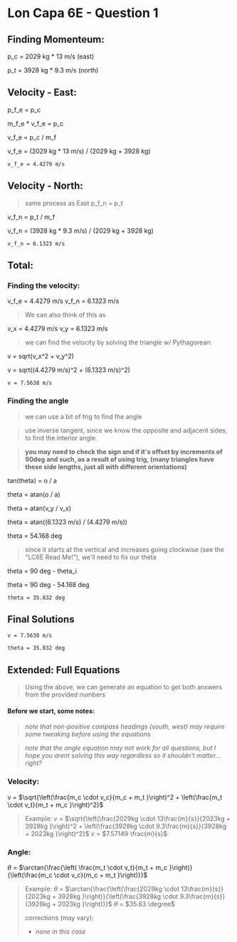 
# Lon Capa 6E - Question 1

## Finding Momenteum:
p_c = 2029 kg * 13 m/s (east)

p_t = 3928 kg * 9.3 m/s (north)

## Velocity - East:

p_f_e = p_c

m_f_e * v_f_e = p_c 

v_f_e = p_c / m_f

v_f_e = (2029 kg * 13 m/s) / (2029 
kg + 3928 kg) 

`v_f_e = 4.4279 m/s`

## Velocity - North:
> same process as East
p_f_n = p_t

v_f_n = p_t / m_f

v_f_n = (3928 kg * 9.3 m/s) / (2029 
kg + 3928 kg) 

`v_f_n = 6.1323 m/s`

## Total:

### Finding the velocity:
v_f_e = 4.4279 m/s
v_f_n = 6.1323 m/s

> We can also think of this as

v_x = 4.4279 m/s
v_y = 6.1323 m/s

> we can find the velocity by solving the triangle w/ Pythagorean:

v = sqrt(v_x^2 + v_y^2)

v = sqrt((4.4279 m/s)^2 + (6.1323 
m/s)^2)

`v = 7.5638 m/s`

### Finding the angle
> we can use a bit of trig to find the angle

> use inverse tangent, since we know the opposite and adjacent sides, to find the interior angle.

> **you may need to check the sign and if it's offset by increments of 90deg and such, as a result of using trig, (many triangles have these side lengths, just all with different orientations)**

tan(theta) = o / a

theta = atan(o / a)

theta = atan(v_y / v_x)

theta = atan((6.1323 m/s) / (4.4279 
m/s))

theta = 54.168 deg

> since it starts at the vertical and increases going clockwise (see the "LC6E Read Me!"), we'll need to fix our theta

theta = 90 deg - theta_i

theta = 90 deg - 54.168 deg

`theta = 35.832 deg`

## Final Solutions

`v = 7.5638 m/s`

`theta = 35.832 deg`



## Extended: Full Equations

> Using the above, we can generate an equation to get both answers from the provided numbers

#### Before we start, some notes:

> *note that non-positive compass headings (south, west) may require some tweaking before using the equations*

> *note that the angle equation may not work for all questions, but I hope you arent solving this way regardless so it shouldn't matter... right?*

### Velocity:

v = $\sqrt{\left(\frac{m_c \cdot v_c}{m_c + m_t }\right)^2 + \left(\frac{m_t \cdot v_t}{m_t + m_c }\right)^2}$

> Example: 
> v = $\sqrt{\left(\frac{2029kg \cdot 13\frac{m}{s}}{2023kg + 3928kg }\right)^2 + \left(\frac{3928kg \cdot 9.3\frac{m}{s}}{3928kg + 2023kg }\right)^2}$ 
> v =  $7.57149 \frac{m}{s}$

### Angle:
$\theta$ = $\arctan{\frac{\left( \frac{m_t \cdot v_t}{m_t + m_c }\right)}{\left(\frac{m_c \cdot v_c}{m_c + m_t }\right)}}$

> Example: 
> $\theta$ = $\arctan{\frac{\left(\frac{2029kg \cdot 13\frac{m}{s}}{2023kg + 3928kg }\right)}{\left(\frac{3928kg \cdot 9.3\frac{m}{s}}{3928kg + 2023kg }\right)}}$
> $\theta$ = $35.83 \degree$
> 
> corrections (may vary):
> * *none in this case* 